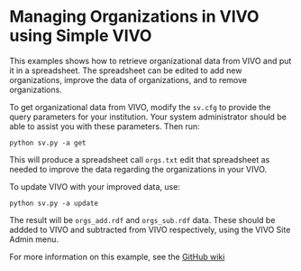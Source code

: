 # Managing Organizations in VIVO using Simple VIVO

This examples shows how to retrieve organizational data from VIVO and put it in a spreadsheet.  The spreadsheet 
can be edited to add new organizations, improve the data of organizations, and to remove organizations.

To get organizational data from VIVO, modify the `sv.cfg` to provide the query parameters for your institution.  Your
system administrator should be able to assist you with these parameters.  Then run:

    python sv.py -a get
    
This will produce a spreadsheet call `orgs.txt` edit that spreadsheet as needed to improve the data regarding the 
organizations in your VIVO.

To update VIVO with your improved data, use:

    python sv.py -a update
    
The result will be `orgs_add.rdf` and `orgs_sub.rdf` data.  These should be addded to VIVO and subtracted from VIVO 
respectively, using the VIVO Site Admin menu.
    
For more information on this example, see the [GitHub wiki](https://github.com/mconlon17/vivo-pump/wiki/organizations)